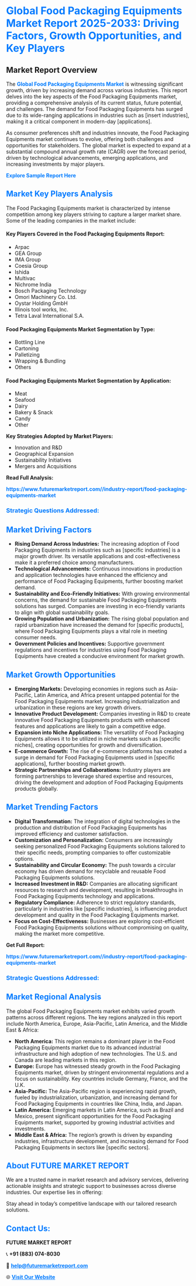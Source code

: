 <h1 style="color: #007BFF;">Global Food Packaging Equipments Market Report 2025-2033: Driving Factors, Growth Opportunities, and Key Players</h1>

<section id="overview">
<h2>Market Report Overview</h2>
<p>The <a href="https://www.futuremarketreport.com//industry-report/food-packaging-equipments-market" style="color: #007BFF; text-decoration: none;"><strong>Global Food Packaging Equipments Market</strong></a> is witnessing significant growth, driven by increasing demand across various industries. This report delves into the key aspects of the Food Packaging Equipments market, providing a comprehensive analysis of its current status, future potential, and challenges. The demand for Food Packaging Equipments has surged due to its wide-ranging applications in industries such as [insert industries], making it a critical component in modern-day [applications].</p>
<p>As consumer preferences shift and industries innovate, the Food Packaging Equipments market continues to evolve, offering both challenges and opportunities for stakeholders. The global market is expected to expand at a substantial compound annual growth rate (CAGR) over the forecast period, driven by technological advancements, emerging applications, and increasing investments by major players.</p>
</section>

<section id="overview">
<p><a href="https://www.futuremarketreport.com//request-sample/reportId=87338" style="color: #007BFF; text-decoration: none;"><strong>Explore Sample Report Here</strong></a></p>
</section>

<section id="key-players">
<h2 style="color: #007BFF;">Market Key Players Analysis</h2>
<p>The Food Packaging Equipments market is characterized by intense competition among key players striving to capture a larger market share. Some of the leading companies in the market include:</p>
<h4>Key Players Covered in the Food Packaging Equipments Report:</h4>
<ul><li>Arpac</li><li>GEA Group</li><li>IMA Group</li><li>Coesia Group</li><li>Ishida</li><li>Multivac</li><li>Nichrome India</li><li>Bosch Packaging Technology</li><li>Omori Machinery Co. Ltd.</li><li>Oystar Holding GmbH</li><li>Illinois tool works, Inc.</li><li>Tetra Laval International S.A.</li></ul>
<h4>Food Packaging Equipments Market Segmentation by Type:</h4>
<ul><li>Bottling Line</li><li>Cartoning</li><li>Palletizing</li><li>Wrapping &amp; Bundling</li><li>Others</li></ul>

<h4>Food Packaging Equipments Market Segmentation by Application:</h4>
<ul><li>Meat</li><li>Seafood</li><li>Dairy</li><li>Bakery &amp; Snack</li><li>Candy</li><li>Other</li></ul>
<p><strong>Key Strategies Adopted by Market Players:</strong></p>
<ul>
<li>Innovation and R&D</li>
<li>Geographical Expansion</li>
<li>Sustainability Initiatives</li>
<li>Mergers and Acquisitions</li>
</ul>
</section>

<section>
<p><strong>Read Full Analysis: </strong></p><a href="https://www.futuremarketreport.com//industry-report/food-packaging-equipments-market" style="color: #007BFF; text-decoration: none;"><strong>https://www.futuremarketreport.com//industry-report/food-packaging-equipments-market</strong></a>
<h3 style="color: #007BFF;">Strategic Questions Addressed:</h3>
</section>

<section id="driving-factors">
<h2 style="color: #007BFF;">Market Driving Factors</h2>
<ul>
<li><strong>Rising Demand Across Industries:</strong> The increasing adoption of Food Packaging Equipments in industries such as [specific industries] is a major growth driver. Its versatile applications and cost-effectiveness make it a preferred choice among manufacturers.</li>
<li><strong>Technological Advancements:</strong> Continuous innovations in production and application technologies have enhanced the efficiency and performance of Food Packaging Equipments, further boosting market demand.</li>
<li><strong>Sustainability and Eco-Friendly Initiatives:</strong> With growing environmental concerns, the demand for sustainable Food Packaging Equipments solutions has surged. Companies are investing in eco-friendly variants to align with global sustainability goals.</li>
<li><strong>Growing Population and Urbanization:</strong> The rising global population and rapid urbanization have increased the demand for [specific products], where Food Packaging Equipments plays a vital role in meeting consumer needs.</li>
<li><strong>Government Policies and Incentives:</strong> Supportive government regulations and incentives for industries using Food Packaging Equipments have created a conducive environment for market growth.</li>
</ul>
</section>

<section id="growth-opportunities">
<h2 style="color: #007BFF;">Market Growth Opportunities</h2>
<ul>
<li><strong>Emerging Markets:</strong> Developing economies in regions such as Asia-Pacific, Latin America, and Africa present untapped potential for the Food Packaging Equipments market. Increasing industrialization and urbanization in these regions are key growth drivers.</li>
<li><strong>Innovative Product Development:</strong> Companies investing in R&D to create innovative Food Packaging Equipments products with enhanced features and applications are likely to gain a competitive edge.</li>
<li><strong>Expansion into Niche Applications:</strong> The versatility of Food Packaging Equipments allows it to be utilized in niche markets such as [specific niches], creating opportunities for growth and diversification.</li>
<li><strong>E-commerce Growth:</strong> The rise of e-commerce platforms has created a surge in demand for Food Packaging Equipments used in [specific applications], further boosting market growth.</li>
<li><strong>Strategic Partnerships and Collaborations:</strong> Industry players are forming partnerships to leverage shared expertise and resources, driving the development and adoption of Food Packaging Equipments products globally.</li>
</ul>
</section>

<section id="trending-factors">
<h2 style="color: #007BFF;">Market Trending Factors</h2>
<ul>
<li><strong>Digital Transformation:</strong> The integration of digital technologies in the production and distribution of Food Packaging Equipments has improved efficiency and customer satisfaction.</li>
<li><strong>Customization and Personalization:</strong> Consumers are increasingly seeking personalized Food Packaging Equipments solutions tailored to their specific needs, prompting companies to offer customizable options.</li>
<li><strong>Sustainability and Circular Economy:</strong> The push towards a circular economy has driven demand for recyclable and reusable Food Packaging Equipments solutions.</li>
<li><strong>Increased Investment in R&D:</strong> Companies are allocating significant resources to research and development, resulting in breakthroughs in Food Packaging Equipments technology and applications.</li>
<li><strong>Regulatory Compliance:</strong> Adherence to strict regulatory standards, particularly in industries like [specific industries], is influencing product development and quality in the Food Packaging Equipments market.</li>
<li><strong>Focus on Cost-Effectiveness:</strong> Businesses are exploring cost-efficient Food Packaging Equipments solutions without compromising on quality, making the market more competitive.</li>
</ul>
</section>

<section>
<p><strong>Get Full Report: </strong></p><a href="https://www.futuremarketreport.com//industry-report/food-packaging-equipments-market" style="color: #007BFF; text-decoration: none;"><strong>https://www.futuremarketreport.com//industry-report/food-packaging-equipments-market</strong></a>
<h3 style="color: #007BFF;">Strategic Questions Addressed:</h3>
</section>


<section id="regional-analysis">
<h2 style="color: #007BFF;">Market Regional Analysis</h2>
<p>The global Food Packaging Equipments market exhibits varied growth patterns across different regions. The key regions analyzed in this report include North America, Europe, Asia-Pacific, Latin America, and the Middle East & Africa:</p>
<ul>
<li><strong>North America:</strong> This region remains a dominant player in the Food Packaging Equipments market due to its advanced industrial infrastructure and high adoption of new technologies. The U.S. and Canada are leading markets in this region.</li>
<li><strong>Europe:</strong> Europe has witnessed steady growth in the Food Packaging Equipments market, driven by stringent environmental regulations and a focus on sustainability. Key countries include Germany, France, and the U.K.</li>
<li><strong>Asia-Pacific:</strong> The Asia-Pacific region is experiencing rapid growth, fueled by industrialization, urbanization, and increasing demand for Food Packaging Equipments in countries like China, India, and Japan.</li>
<li><strong>Latin America:</strong> Emerging markets in Latin America, such as Brazil and Mexico, present significant opportunities for the Food Packaging Equipments market, supported by growing industrial activities and investments.</li>
<li><strong>Middle East & Africa:</strong> The region’s growth is driven by expanding industries, infrastructure development, and increasing demand for Food Packaging Equipments in sectors like [specific sectors].</li>
</ul>
</section>

<footer>
<h2 style="color: #007BFF;">About FUTURE MARKET REPORT</h2>
<p>We are a trusted name in market research and advisory services, delivering actionable insights and strategic support to businesses across diverse industries. Our expertise lies in offering:</p>

<p>Stay ahead in today’s competitive landscape with our tailored research solutions.</p>

<h2 style="color: #007BFF;">Contact Us:</h2>
<p><strong>FUTURE MARKET REPORT</strong></p>
<p>📞 <strong>+91 (883) 074-8030</strong></p>
<p>📧 <strong><a href="mailto:help@futuremarketreport.com" style="color: #007BFF;">help@futuremarketreport.com</a></strong></p>
<p>🌐 <strong><a href="https://www.futuremarketreport.com/" style="color: #007BFF;">Visit Our Website</a></strong></p>
</footer>
